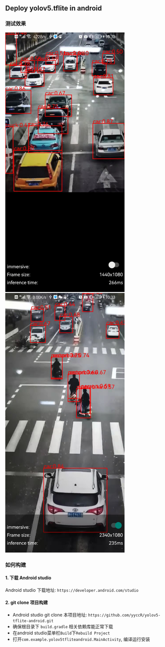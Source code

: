 ## Deploy yolov5.tflite in android

### 测试效果

<img src="https://raw.githubusercontent.com/yyccR/Pictures/master/yolov5_tflite_android/yolov5_tflite_android1.jpeg" width="378" height="819"/>    <img src="https://raw.githubusercontent.com/yyccR/Pictures/master/yolov5_tflite_android/yolov5_tflite_android2.jpeg" width="378" height="819"/>

### 如何构建

#### 1. 下载 Android studio

  Android studio 下载地址: `https://developer.android.com/studio` 
  
#### 2. git clone 项目构建

- Android studio git clone 本项目地址: `https://github.com/yyccR/yolov5-tflite-android.git`
- 确保根目录下 `build.gradle` 相关依赖库能正常下载
- 在android studio菜单栏`Build`下`Rebuild Project`
- 打开`com.example.yolov5tfliteandroid.MainActivity`, 编译运行安装
